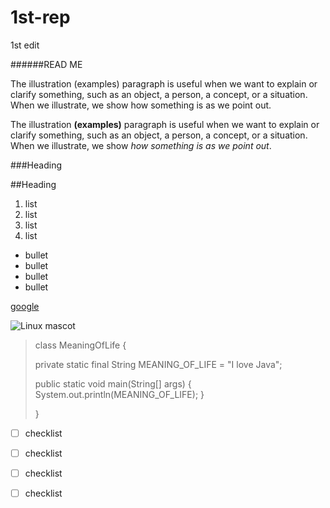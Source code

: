 # 1st-rep
1st edit

######READ ME

The illustration (examples) paragraph is useful when we want to explain or clarify something, such as an object, a person, a concept, or a situation. When we illustrate, we show how something is as we point out.

The illustration **(examples)** paragraph is useful when we want to explain or clarify something, such as an object, a person, a concept, or a situation. When we illustrate, we show _how something is as we point out_.

###Heading

##Heading

1. list
2. list
3. list
4. list

* bullet
* bullet
* bullet
* bullet

[google](www.google.com)

![Linux mascot](https://mdg.imgix.net/assets/images/tux.png?auto=format&fit=clip&q=40&w=100)

> class MeaningOfLife {
>
>    private static final String MEANING_OF_LIFE = "I love Java";
>
>   public static void main(String[] args) {
>        System.out.println(MEANING_OF_LIFE);
>    }
>
> }


- [ ] checklist
- [ ] checklist
- [ ] checklist
- [ ] checklist

